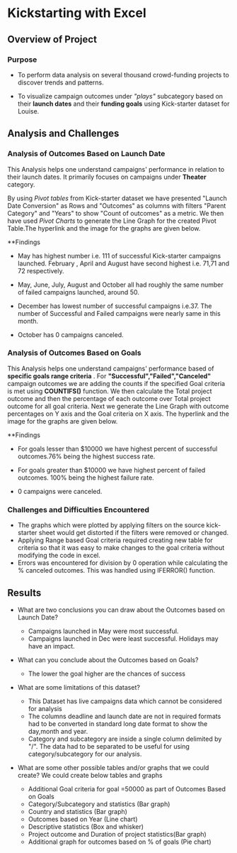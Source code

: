 # Kickstarting with Excel

## Overview of Project

### Purpose
- To perform data analysis on several thousand crowd-funding projects to discover trends and patterns.

- To visualize campaign outcomes under *"plays"* subcategory based on their **launch dates** and their **funding goals** using Kick-starter dataset for Louise.


## Analysis and Challenges

### Analysis of Outcomes Based on Launch Date

This Analysis helps one understand campaigns' performance in relation to their launch dates. It primarily focuses on campaigns under **Theater** category. 

By using *Pivot tables* from Kick-starter dataset we have presented "Launch Date Conversion" as Rows and "Outcomes" as columns with filters "Parent Category" and "Years" to show "Count of outcomes" as a metric. We then have used *Pivot Charts* to generate the Line Graph
for the created Pivot Table.The hyperlink and the image for the graphs are given below.


**Findings

- May has highest number i.e. 111 of successful Kick-starter campaigns launched. February , April and August have second highest i.e. 71,71 and 72 respectively.

- May, June, July, August and October all had roughly the same number of failed campaigns launched, around 50. 

- December has lowest number of successful campaigns i.e.37. The number of Successful and Failed campaigns were nearly same in this month.

- October has 0 campaigns canceled.




### Analysis of Outcomes Based on Goals

This Analysis helps one understand campaigns' performance based of **specific goals range criteria** . For **"Successful","Failed","Canceled"** campaign outcomes we are adding the counts if the specified Goal criteria is met using **COUNTIFS()** function.
We then calculate the Total project outcome and then the percentage of each outcome over Total project outcome for all goal criteria. Next we generate the Line Graph with outcome percentages on Y axis and the Goal criteria on X axis. The hyperlink and the image for the graphs are given below.

**Findings

- For goals lesser than $10000 we have highest percent of successful outcomes.76% being the highest success rate.

- For goals greater than $10000 we have highest percent of failed outcomes. 100% being the highest failure rate.

- 0 campaigns were canceled.


### Challenges and Difficulties Encountered

- The graphs which were plotted by applying filters on the source kick-starter sheet would get distorted if the filters were removed or changed.
- Applying Range based Goal criteria required creating new table for criteria so that it was easy to make changes to the goal criteria without modifying the code in excel.
- Errors was encountered for division by 0 operation while calculating the % canceled outcomes. This was handled using IFERROR() function.


## Results

- What are two conclusions you can draw about the Outcomes based on Launch Date?

	- Campaigns launched in May were most successful.
	- Campaigns launched in Dec were least successful. Holidays may have an impact.
	
- What can you conclude about the Outcomes based on Goals?
	
	- The lower the goal higher are the chances of success

- What are some limitations of this dataset?
	- This Dataset has live campaigns data which cannot be considered for analysis
	- The columns deadline and launch date are not in required formats had to be converted in standard long date format to show the day,month and year.
	- Category and subcategory are inside a single column delimited by "/". The data had to be separated to be useful for using category/subcategory for our analysis.

-  What are some other possible tables and/or graphs that we could create?
	We could create below tables and graphs
	- Additional Goal criteria for goal =50000 as part of Outcomes Based on Goals
	- Category/Subcategory and statistics (Bar graph)
	- Country and statistics (Bar graph)
	- Outcomes based on Year (Line chart)
	- Descriptive statistics (Box and whisker)
	- Project outcome and Duration of project statistics(Bar graph)
	- Additional graph for outcomes based on % of goals (Pie chart)
